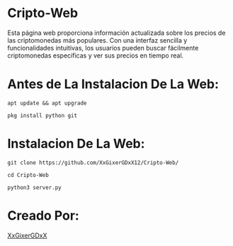 # Cripto-Web
Esta página web proporciona información actualizada sobre los precios de las criptomonedas más populares. Con una interfaz sencilla y funcionalidades intuitivas, los usuarios pueden buscar fácilmente criptomonedas específicas y ver sus precios en tiempo real.

# Antes de La Instalacion De La Web:

```
apt update && apt upgrade
```
```
pkg install python git
```

# Instalacion De La Web:

```
git clone https://github.com/XxGixerGDxX12/Cripto-Web/
```
```
cd Cripto-Web
```
```
python3 server.py
```
# Creado Por:

[XxGixerGDxX](https://www.youtube.com/@XxGixerGDxX)



